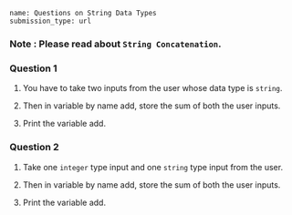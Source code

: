 ```ngMeta
name: Questions on String Data Types
submission_type: url
```

### Note : Please read about `String Concatenation`.

### Question 1

1. You have to take two inputs from the user whose data type is `string`.
   
2. Then in variable by name add, store the sum of both the user inputs.

3. Print the variable add.
   
### Question 2


1. Take one `integer` type input and one `string` type input from the user.
   
2. Then in variable by name add, store the sum of both the user inputs.
   
3. Print the variable add.
